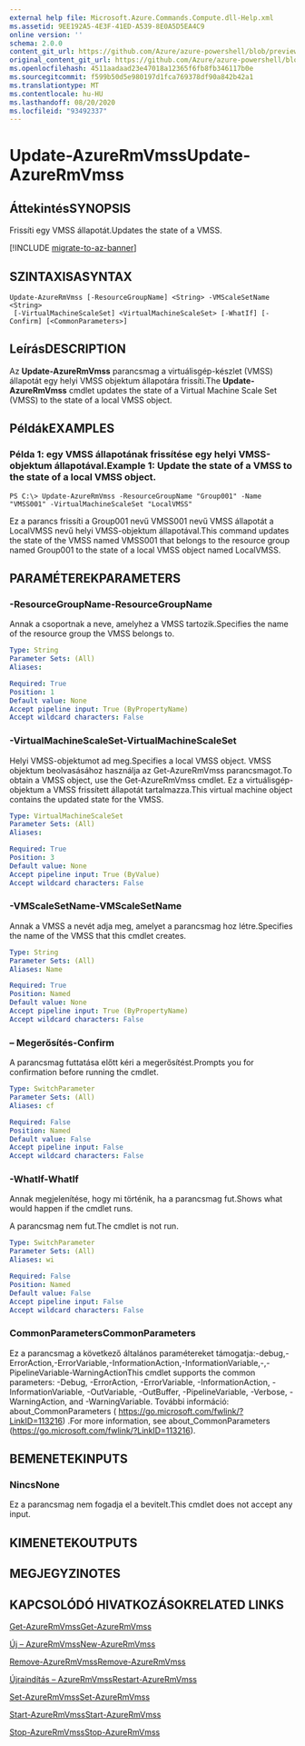 ```yaml
---
external help file: Microsoft.Azure.Commands.Compute.dll-Help.xml
ms.assetid: 9EE192A5-4E3F-41ED-A539-8E0A5D5EA4C9
online version: ''
schema: 2.0.0
content_git_url: https://github.com/Azure/azure-powershell/blob/preview/src/ResourceManager/Compute/Stack/Commands.Compute/help/Update-AzureRmVmss.md
original_content_git_url: https://github.com/Azure/azure-powershell/blob/preview/src/ResourceManager/Compute/Stack/Commands.Compute/help/Update-AzureRmVmss.md
ms.openlocfilehash: 4511aadaad23e47018a12365f6fb8fb346117b0e
ms.sourcegitcommit: f599b50d5e980197d1fca769378df90a842b42a1
ms.translationtype: MT
ms.contentlocale: hu-HU
ms.lasthandoff: 08/20/2020
ms.locfileid: "93492337"
---
```

# <span data-ttu-id="679b5-101">Update-AzureRmVmss</span><span class="sxs-lookup"><span data-stu-id="679b5-101">Update-AzureRmVmss</span></span>

## <span data-ttu-id="679b5-102">Áttekintés</span><span class="sxs-lookup"><span data-stu-id="679b5-102">SYNOPSIS</span></span>
<span data-ttu-id="679b5-103">Frissíti egy VMSS állapotát.</span><span class="sxs-lookup"><span data-stu-id="679b5-103">Updates the state of a VMSS.</span></span>

[!INCLUDE [migrate-to-az-banner](../../includes/migrate-to-az-banner.md)]

## <span data-ttu-id="679b5-104">SZINTAXISA</span><span class="sxs-lookup"><span data-stu-id="679b5-104">SYNTAX</span></span>

```
Update-AzureRmVmss [-ResourceGroupName] <String> -VMScaleSetName <String>
 [-VirtualMachineScaleSet] <VirtualMachineScaleSet> [-WhatIf] [-Confirm] [<CommonParameters>]
```

## <span data-ttu-id="679b5-105">Leírás</span><span class="sxs-lookup"><span data-stu-id="679b5-105">DESCRIPTION</span></span>
<span data-ttu-id="679b5-106">Az **Update-AzureRmVmss** parancsmag a virtuálisgép-készlet (VMSS) állapotát egy helyi VMSS objektum állapotára frissíti.</span><span class="sxs-lookup"><span data-stu-id="679b5-106">The **Update-AzureRmVmss** cmdlet updates the state of a Virtual Machine Scale Set (VMSS) to the state of a local VMSS object.</span></span>

## <span data-ttu-id="679b5-107">Példák</span><span class="sxs-lookup"><span data-stu-id="679b5-107">EXAMPLES</span></span>

### <span data-ttu-id="679b5-108">Példa 1: egy VMSS állapotának frissítése egy helyi VMSS-objektum állapotával.</span><span class="sxs-lookup"><span data-stu-id="679b5-108">Example 1: Update the state of a VMSS to the state of a local VMSS object.</span></span>
```
PS C:\> Update-AzureRmVmss -ResourceGroupName "Group001" -Name "VMSS001" -VirtualMachineScaleSet "LocalVMSS"
```

<span data-ttu-id="679b5-109">Ez a parancs frissíti a Group001 nevű VMSS001 nevű VMSS állapotát a LocalVMSS nevű helyi VMSS-objektum állapotával.</span><span class="sxs-lookup"><span data-stu-id="679b5-109">This command updates the state of the VMSS named VMSS001 that belongs to the resource group named Group001 to the state of a local VMSS object named LocalVMSS.</span></span>

## <span data-ttu-id="679b5-110">PARAMÉTEREK</span><span class="sxs-lookup"><span data-stu-id="679b5-110">PARAMETERS</span></span>

### <span data-ttu-id="679b5-111">-ResourceGroupName</span><span class="sxs-lookup"><span data-stu-id="679b5-111">-ResourceGroupName</span></span>
<span data-ttu-id="679b5-112">Annak a csoportnak a neve, amelyhez a VMSS tartozik.</span><span class="sxs-lookup"><span data-stu-id="679b5-112">Specifies the name of the resource group the VMSS belongs to.</span></span>

```yaml
Type: String
Parameter Sets: (All)
Aliases: 

Required: True
Position: 1
Default value: None
Accept pipeline input: True (ByPropertyName)
Accept wildcard characters: False
```

### <span data-ttu-id="679b5-113">-VirtualMachineScaleSet</span><span class="sxs-lookup"><span data-stu-id="679b5-113">-VirtualMachineScaleSet</span></span>
<span data-ttu-id="679b5-114">Helyi VMSS-objektumot ad meg.</span><span class="sxs-lookup"><span data-stu-id="679b5-114">Specifies a local VMSS object.</span></span>
<span data-ttu-id="679b5-115">VMSS objektum beolvasásához használja az Get-AzureRmVmss parancsmagot.</span><span class="sxs-lookup"><span data-stu-id="679b5-115">To obtain a VMSS object, use the Get-AzureRmVmss cmdlet.</span></span>
<span data-ttu-id="679b5-116">Ez a virtuálisgép-objektum a VMSS frissített állapotát tartalmazza.</span><span class="sxs-lookup"><span data-stu-id="679b5-116">This virtual machine object contains the updated state for the VMSS.</span></span>

```yaml
Type: VirtualMachineScaleSet
Parameter Sets: (All)
Aliases: 

Required: True
Position: 3
Default value: None
Accept pipeline input: True (ByValue)
Accept wildcard characters: False
```

### <span data-ttu-id="679b5-117">-VMScaleSetName</span><span class="sxs-lookup"><span data-stu-id="679b5-117">-VMScaleSetName</span></span>
<span data-ttu-id="679b5-118">Annak a VMSS a nevét adja meg, amelyet a parancsmag hoz létre.</span><span class="sxs-lookup"><span data-stu-id="679b5-118">Specifies the name of the VMSS that this cmdlet creates.</span></span>

```yaml
Type: String
Parameter Sets: (All)
Aliases: Name

Required: True
Position: Named
Default value: None
Accept pipeline input: True (ByPropertyName)
Accept wildcard characters: False
```

### <span data-ttu-id="679b5-119">– Megerősítés</span><span class="sxs-lookup"><span data-stu-id="679b5-119">-Confirm</span></span>
<span data-ttu-id="679b5-120">A parancsmag futtatása előtt kéri a megerősítést.</span><span class="sxs-lookup"><span data-stu-id="679b5-120">Prompts you for confirmation before running the cmdlet.</span></span>

```yaml
Type: SwitchParameter
Parameter Sets: (All)
Aliases: cf

Required: False
Position: Named
Default value: False
Accept pipeline input: False
Accept wildcard characters: False
```

### <span data-ttu-id="679b5-121">-WhatIf</span><span class="sxs-lookup"><span data-stu-id="679b5-121">-WhatIf</span></span>
<span data-ttu-id="679b5-122">Annak megjelenítése, hogy mi történik, ha a parancsmag fut.</span><span class="sxs-lookup"><span data-stu-id="679b5-122">Shows what would happen if the cmdlet runs.</span></span>

<span data-ttu-id="679b5-123">A parancsmag nem fut.</span><span class="sxs-lookup"><span data-stu-id="679b5-123">The cmdlet is not run.</span></span>

```yaml
Type: SwitchParameter
Parameter Sets: (All)
Aliases: wi

Required: False
Position: Named
Default value: False
Accept pipeline input: False
Accept wildcard characters: False
```

### <span data-ttu-id="679b5-124">CommonParameters</span><span class="sxs-lookup"><span data-stu-id="679b5-124">CommonParameters</span></span>
<span data-ttu-id="679b5-125">Ez a parancsmag a következő általános paramétereket támogatja:-debug,-ErrorAction,-ErrorVariable,-InformationAction,-InformationVariable,-,-PipelineVariable-WarningAction</span><span class="sxs-lookup"><span data-stu-id="679b5-125">This cmdlet supports the common parameters: -Debug, -ErrorAction, -ErrorVariable, -InformationAction, -InformationVariable, -OutVariable, -OutBuffer, -PipelineVariable, -Verbose, -WarningAction, and -WarningVariable.</span></span> <span data-ttu-id="679b5-126">További információ: about_CommonParameters ( https://go.microsoft.com/fwlink/?LinkID=113216) .</span><span class="sxs-lookup"><span data-stu-id="679b5-126">For more information, see about_CommonParameters (https://go.microsoft.com/fwlink/?LinkID=113216).</span></span>

## <span data-ttu-id="679b5-127">BEMENETEK</span><span class="sxs-lookup"><span data-stu-id="679b5-127">INPUTS</span></span>

### <span data-ttu-id="679b5-128">Nincs</span><span class="sxs-lookup"><span data-stu-id="679b5-128">None</span></span>
<span data-ttu-id="679b5-129">Ez a parancsmag nem fogadja el a bevitelt.</span><span class="sxs-lookup"><span data-stu-id="679b5-129">This cmdlet does not accept any input.</span></span>

## <span data-ttu-id="679b5-130">KIMENETEK</span><span class="sxs-lookup"><span data-stu-id="679b5-130">OUTPUTS</span></span>

## <span data-ttu-id="679b5-131">MEGJEGYZI</span><span class="sxs-lookup"><span data-stu-id="679b5-131">NOTES</span></span>

## <span data-ttu-id="679b5-132">KAPCSOLÓDÓ HIVATKOZÁSOK</span><span class="sxs-lookup"><span data-stu-id="679b5-132">RELATED LINKS</span></span>

[<span data-ttu-id="679b5-133">Get-AzureRmVmss</span><span class="sxs-lookup"><span data-stu-id="679b5-133">Get-AzureRmVmss</span></span>](./Get-AzureRmVmss.md)

[<span data-ttu-id="679b5-134">Új – AzureRmVmss</span><span class="sxs-lookup"><span data-stu-id="679b5-134">New-AzureRmVmss</span></span>](./New-AzureRmVmss.md)

[<span data-ttu-id="679b5-135">Remove-AzureRmVmss</span><span class="sxs-lookup"><span data-stu-id="679b5-135">Remove-AzureRmVmss</span></span>](./Remove-AzureRmVmss.md)

[<span data-ttu-id="679b5-136">Újraindítás – AzureRmVmss</span><span class="sxs-lookup"><span data-stu-id="679b5-136">Restart-AzureRmVmss</span></span>](./Restart-AzureRmVmss.md)

[<span data-ttu-id="679b5-137">Set-AzureRmVmss</span><span class="sxs-lookup"><span data-stu-id="679b5-137">Set-AzureRmVmss</span></span>](./Set-AzureRmVmss.md)

[<span data-ttu-id="679b5-138">Start-AzureRmVmss</span><span class="sxs-lookup"><span data-stu-id="679b5-138">Start-AzureRmVmss</span></span>](./Start-AzureRmVmss.md)

[<span data-ttu-id="679b5-139">Stop-AzureRmVmss</span><span class="sxs-lookup"><span data-stu-id="679b5-139">Stop-AzureRmVmss</span></span>](./Stop-AzureRmVmss.md)


